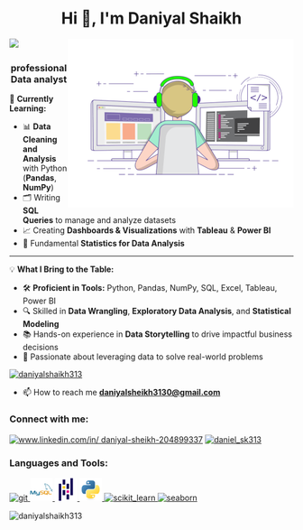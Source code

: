 <h1 align="center">Hi 👋, I'm Daniyal Shaikh</h1>
<img src="https://drive.google.com/uc?export=view&id=1U3YClKkSo71Qtuf9joLoczpVOUmnkJH3">
<img align="right" alt="Coding" width="400" src="https://raw.githubusercontent.com/devSouvik/devSouvik/master/gif3.gif">
<h3 align="center"> professional Data analyst </h3>


🌱 **Currently Learning:**
- 📊 **Data Cleaning and Analysis** with Python (**Pandas**, **NumPy**)
- 🗂️ Writing **SQL Queries** to manage and analyze datasets
- 📈 Creating **Dashboards & Visualizations** with **Tableau** & **Power BI**
- 🧮 Fundamental **Statistics for Data Analysis**

---

💡 **What I Bring to the Table:**
- 🛠️ **Proficient in Tools:** Python, Pandas, NumPy, SQL, Excel, Tableau, Power BI
- 🔍 Skilled in **Data Wrangling**, **Exploratory Data Analysis**, and **Statistical Modeling**
- 📚 Hands-on experience in **Data Storytelling** to drive impactful business decisions
- 🚀 Passionate about leveraging data to solve real-world problems

 <p align="left"> <a href="https://github.com/ryo-ma/github-profile-trophy"><img src="https://github-profile-trophy.vercel.app/?username=daniyalshaikh313" alt="daniyalshaikh313" /></a> </p>

- 📫 How to reach me **daniyalsheikh3130@gmail.com**

<h3 align="left">Connect with me:</h3>
<p align="left">
<a href="https://linkedin.com/in/www.linkedin.com/in/ daniyal-sheikh-204899337" target="blank"><img align="center" src="https://raw.githubusercontent.com/rahuldkjain/github-profile-readme-generator/master/src/images/icons/Social/linked-in-alt.svg" alt="www.linkedin.com/in/ daniyal-sheikh-204899337" height="30" width="40" /></a>
<a href="https://discord.gg/daniel_sk313" target="blank"><img align="center" src="https://raw.githubusercontent.com/rahuldkjain/github-profile-readme-generator/master/src/images/icons/Social/discord.svg" alt="daniel_sk313" height="30" width="40" /></a>
</p>

<h3 align="left">Languages and Tools:</h3>
<p align="left"> <a href="https://git-scm.com/" target="_blank" rel="noreferrer"> <img src="https://www.vectorlogo.zone/logos/git-scm/git-scm-icon.svg" alt="git" width="40" height="40"/> </a> <a href="https://www.mysql.com/" target="_blank" rel="noreferrer"> <img src="https://raw.githubusercontent.com/devicons/devicon/master/icons/mysql/mysql-original-wordmark.svg" alt="mysql" width="40" height="40"/> </a> <a href="https://pandas.pydata.org/" target="_blank" rel="noreferrer"> <img src="https://raw.githubusercontent.com/devicons/devicon/2ae2a900d2f041da66e950e4d48052658d850630/icons/pandas/pandas-original.svg" alt="pandas" width="40" height="40"/> </a> <a href="https://www.python.org" target="_blank" rel="noreferrer"> <img src="https://raw.githubusercontent.com/devicons/devicon/master/icons/python/python-original.svg" alt="python" width="40" height="40"/> </a> <a href="https://scikit-learn.org/" target="_blank" rel="noreferrer"> <img src="https://upload.wikimedia.org/wikipedia/commons/0/05/Scikit_learn_logo_small.svg" alt="scikit_learn" width="40" height="40"/> </a> <a href="https://seaborn.pydata.org/" target="_blank" rel="noreferrer"> <img src="https://seaborn.pydata.org/_images/logo-mark-lightbg.svg" alt="seaborn" width="40" height="40"/> </a> </p>

<p><img align="center" src="https://github-readme-stats.vercel.app/api/top-langs?username=daniyalshaikh313&show_icons=true&locale=en&layout=compact" alt="daniyalshaikh313" /></p>
